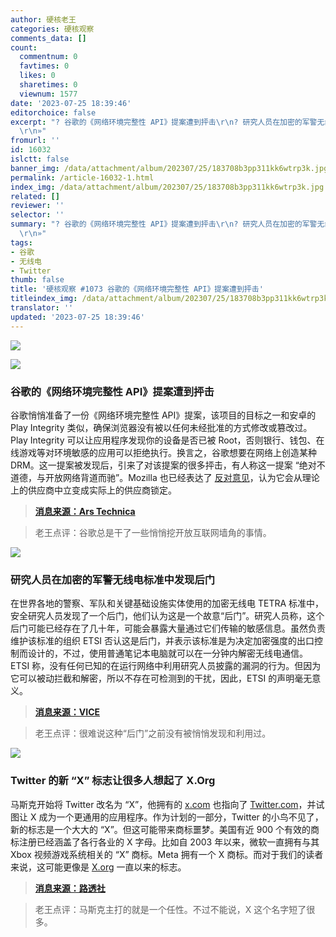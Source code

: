```yaml
---
author: 硬核老王
categories: 硬核观察
comments_data: []
count:
  commentnum: 0
  favtimes: 0
  likes: 0
  sharetimes: 0
  viewnum: 1577
date: '2023-07-25 18:39:46'
editorchoice: false
excerpt: "? 谷歌的《网络环境完整性 API》提案遭到抨击\r\n? 研究人员在加密的军警无线电标准中发现后门\r\n? Twitter 的新 “X” 标志让很多人想起了 X.Org\r\n»
  \r\n»"
fromurl: ''
id: 16032
islctt: false
banner_img: /data/attachment/album/202307/25/183708b3pp311kk6wtrp3k.jpg
permalink: /article-16032-1.html
index_img: /data/attachment/album/202307/25/183708b3pp311kk6wtrp3k.jpg
related: []
reviewer: ''
selector: ''
summary: "? 谷歌的《网络环境完整性 API》提案遭到抨击\r\n? 研究人员在加密的军警无线电标准中发现后门\r\n? Twitter 的新 “X” 标志让很多人想起了 X.Org\r\n»
  \r\n»"
tags:
- 谷歌
- 无线电
- Twitter
thumb: false
title: '硬核观察 #1073 谷歌的《网络环境完整性 API》提案遭到抨击'
titleindex_img: /data/attachment/album/202307/25/183708b3pp311kk6wtrp3k.jpg
translator: ''
updated: '2023-07-25 18:39:46'
---
```


![](/data/attachment/album/202307/25/183708b3pp311kk6wtrp3k.jpg)


![](/data/attachment/album/202307/25/183724yk9jqfckqfjv8359.jpg)


### 谷歌的《网络环境完整性 API》提案遭到抨击


谷歌悄悄准备了一份《网络环境完整性 API》提案，该项目的目标之一和安卓的 Play Integrity 类似，确保浏览器没有被以任何未经批准的方式修改或篡改过。Play Integrity 可以让应用程序发现你的设备是否已被 Root，否则银行、钱包、在线游戏等对环境敏感的应用可以拒绝执行。换言之，谷歌想要在网络上创造某种 DRM。这一提案被发现后，引来了对该提案的很多抨击，有人称这一提案 “绝对不道德，与开放网络背道而驰”。Mozilla 也已经表达了 [反对意见](https://github.com/mozilla/standards-positions/issues/852)，认为它会从理论上的供应商中立变成实际上的供应商锁定。



> 
> **[消息来源：Ars Technica](https://arstechnica.com/gadgets/2023/07/googles-web-integrity-api-sounds-like-drm-for-the-web/)**
> 
> 
> 



> 
> 老王点评：谷歌总是干了一些悄悄挖开放互联网墙角的事情。
> 
> 
> 


![](/data/attachment/album/202307/25/183737k0iggg94aniy04dd.jpg)


### 研究人员在加密的军警无线电标准中发现后门


在世界各地的警察、军队和关键基础设施实体使用的加密无线电 TETRA 标准中，安全研究人员发现了一个后门，他们认为这是一个故意“后门”。研究人员称，这个后门可能已经存在了几十年，可能会暴露大量通过它们传输的敏感信息。虽然负责维护该标准的组织 ETSI 否认这是后门，并表示该标准是为决定加密强度的出口控制而设计的，不过，使用普通笔记本电脑就可以在一分钟内解密无线电通信。ETSI 称，没有任何已知的在运行网络中利用研究人员披露的漏洞的行为。但因为它可以被动拦截和解密，所以不存在可检测到的干扰，因此，ETSI 的声明毫无意义。



> 
> **[消息来源：VICE](https://www.vice.com/en/article/4a3n3j/backdoor-in-police-radios-tetra-burst)**
> 
> 
> 



> 
> 老王点评：很难说这种“后门”之前没有被悄悄发现和利用过。
> 
> 
> 


![](/data/attachment/album/202307/25/183806qdexro1p4pyeq1cp.jpg)


### Twitter 的新 “X” 标志让很多人想起了 X.Org


马斯克开始将 Twitter 改名为 “X”，他拥有的 [x.com](http://x.com/) 也指向了 [Twitter.com](http://twitter.com/)，并试图让 X 成为一个更通用的应用程序。作为计划的一部分，Twitter 的小鸟不见了，新的标志是一个大大的 “X”。但这可能带来商标噩梦。美国有近 900 个有效的商标注册已经涵盖了各行各业的 X 字母。比如自 2003 年以来，微软一直拥有与其 Xbox 视频游戏系统相关的 “X” 商标。Meta 拥有一个 X 商标。而对于我们的读者来说，这可能更像是 [X.org](http://x.org/) 一直以来的标志。



> 
> **[消息来源：路透社](https://www.reuters.com/technology/problem-with-x-meta-microsoft-hundreds-more-own-trademarks-new-twitter-name-2023-07-25/)**
> 
> 
> 



> 
> 老王点评：马斯克主打的就是一个任性。不过不能说，X 这个名字短了很多。
> 
> 
>